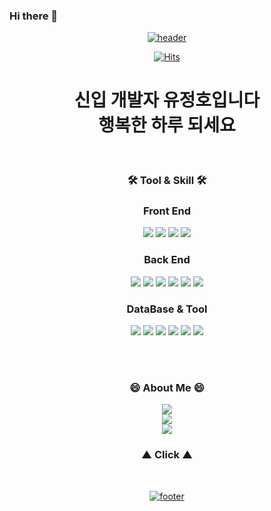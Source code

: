 ### Hi there 👋

<!--
**YooJeongho/YooJeongho** is a ✨ _special_ ✨ repository because its `README.md` (this file) appears on your GitHub profile.

Here are some ideas to get you started:

- 🔭 I’m currently working on ...
- 🌱 I’m currently learning ...
- 👯 I’m looking to collaborate on ...
- 🤔 I’m looking for help with ...
- 💬 Ask me about ...
- 📫 How to reach me: ...
- 😄 Pronouns: ...
- ⚡ Fun fact: ...
-->

<div align="center">

<p dir="auto"><a target="_blank" rel="noopener noreferrer nofollow" href="https://camo.githubusercontent.com/e762731ebb0dee00750438cb33b3e6ee2e6999cc38483fa018ac3e9ad22c804c/68747470733a2f2f63617073756c652d72656e6465722e76657263656c2e6170702f6170693f747970653d776176696e672626636f6c6f723d6772616469656e74266865696768743d3130302673656374696f6e3d68656164657226666f6e7453697a653d3930"><img src="https://camo.githubusercontent.com/e762731ebb0dee00750438cb33b3e6ee2e6999cc38483fa018ac3e9ad22c804c/68747470733a2f2f63617073756c652d72656e6465722e76657263656c2e6170702f6170693f747970653d776176696e672626636f6c6f723d6772616469656e74266865696768743d3130302673656374696f6e3d68656164657226666f6e7453697a653d3930" alt="header" data-canonical-src="https://capsule-render.vercel.app/api?type=waving&amp;&amp;color=gradient&amp;height=100&amp;section=header&amp;fontSize=90" style="max-width: 100%;"></a></p>

[![Hits](https://hits.seeyoufarm.com/api/count/incr/badge.svg?url=https%3A%2F%2Fgithub.com%2Fsososo95&count_bg=%233EC6BD&title_bg=%23C1D773&icon=&icon_color=%23E7E7E7&title=hits&edge_flat=false)](https://hits.seeyoufarm.com)

# 신입 개발자 유정호입니다 <br/> 행복한 하루 되세요

<br/>

  
### 🛠️ Tool & Skill 🛠️
### Front End
<img src="https://img.shields.io/badge/Jquery-0769AD?style=flat-square&logo=Jquery&logoColor=white"/> <img src="https://img.shields.io/badge/Ajax-0769AD?style=flat-square&logo=Ajax&logoColor=white"/>
<img src="https://img.shields.io/badge/HTML-E34F26?style=flat-square&logo=HTML5&logoColor=white"/> <img src="https://img.shields.io/badge/CSS-1572B6?style=flat-square&logo=CSS3&logoColor=white"/>

### Back End
<img src="https://img.shields.io/badge/Java-1E8CBE?style=flat-square&logo=Java&logoColor=white"/> <img src="https://img.shields.io/badge/JavaScript-F7DF1E?style=flat-square&logo=JavaScript&logoColor=white"/>
<img src="https://img.shields.io/badge/MyBatis-000000?style=flat-square&logo=MyBatis&logoColor=white"/> <img src="https://img.shields.io/badge/BootStrap-7952B3?style=flat-square&logo=BootStrap&logoColor=white"/>
<img src="https://img.shields.io/badge/JSP-FF3300?style=flat-square&logo=JSP&logoColor=white"/> <img src="https://img.shields.io/badge/SpringBoot-6DB33F?style=flat-square&logo=SpringBoot&logoColor=white"/>

### DataBase & Tool
<img src="https://img.shields.io/badge/MySQL-4479A1?style=flat-square&logo=MySQL&logoColor=white"/> <img src="https://img.shields.io/badge/OracleDB-F80000?style=flat-square&logo=Oracle&logoColor=white"/>
<img src="https://img.shields.io/badge/intellij-000000?style=flat-square&logo=intellijidea&logoColor=white"/> <img src="https://img.shields.io/badge/VScode-007ACC?style=flat-square&logo=visualstudiocode&logoColor=white"/>
<img src="https://img.shields.io/badge/maven-C71A36?style=flat-square&logo=apachemaven&logoColor=white"/> <img src="https://img.shields.io/badge/NaverCloud-03C75A?style=flat-square&logo=naver&logoColor=white"/> 


 
<br/><br/>

### 😄 About Me 😄

<a href="https://www.notion.so/2da01ca06ba84e8b81f184b1abdc30f0">
  <img src="https://img.shields.io/badge/notion(포트폴리오)-9999FF?style=flat-square&logo=notion&logoColor=white" />
</a>
<br/>

<a href="https://4-developer.tistory.com">
  <img src="https://img.shields.io/badge/tistory(블로그)-FA6831?style=flat-square&logo=tistory&logoColor=white" />
</a>
<br/>

<a href="https://www.instagram.com/ssojae95/">
  <img src="https://img.shields.io/badge/instagram-E4405F?style=flat-square&logo=instagram&logoColor=white" />
</a>

<br/>

### ▲ Click ▲

<br/>


<p dir="auto"><a target="_blank" rel="noopener noreferrer nofollow" href="https://camo.githubusercontent.com/958e1481279f09912913f1132e7e16d7d9a6939ceb7be6d00136f5e7122cc143/68747470733a2f2f63617073756c652d72656e6465722e76657263656c2e6170702f6170693f747970653d776176696e672626636f6c6f723d6772616469656e74266865696768743d3130302673656374696f6e3d666f6f74657226666f6e7453697a653d3930"><img src="https://camo.githubusercontent.com/958e1481279f09912913f1132e7e16d7d9a6939ceb7be6d00136f5e7122cc143/68747470733a2f2f63617073756c652d72656e6465722e76657263656c2e6170702f6170693f747970653d776176696e672626636f6c6f723d6772616469656e74266865696768743d3130302673656374696f6e3d666f6f74657226666f6e7453697a653d3930" alt="footer" data-canonical-src="https://capsule-render.vercel.app/api?type=waving&amp;&amp;color=gradient&amp;height=100&amp;section=footer&amp;fontSize=90" style="max-width: 100%;"></a></p>


</div>
